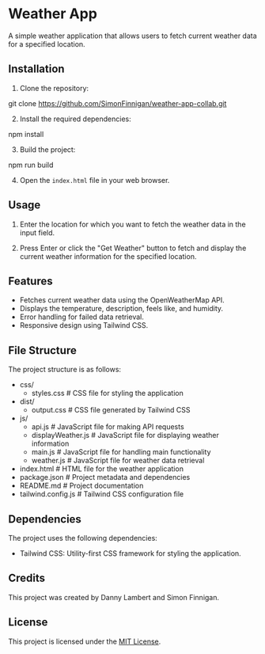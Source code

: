 # Weather App

A simple weather application that allows users to fetch current weather data for a specified location.

## Installation

1. Clone the repository:

git clone https://github.com/SimonFinnigan/weather-app-collab.git


2. Install the required dependencies:

npm install


3. Build the project:

npm run build


4. Open the `index.html` file in your web browser.

## Usage

1. Enter the location for which you want to fetch the weather data in the input field.

2. Press Enter or click the "Get Weather" button to fetch and display the current weather information for the specified location.

## Features

- Fetches current weather data using the OpenWeatherMap API.
- Displays the temperature, description, feels like, and humidity.
- Error handling for failed data retrieval.
- Responsive design using Tailwind CSS.

## File Structure

The project structure is as follows:

- css/
  - styles.css            # CSS file for styling the application
- dist/
  - output.css            # CSS file generated by Tailwind CSS
- js/
  - api.js                # JavaScript file for making API requests
  - displayWeather.js     # JavaScript file for displaying weather information
  - main.js               # JavaScript file for handling main functionality
  - weather.js            # JavaScript file for weather data retrieval
- index.html              # HTML file for the weather application
- package.json            # Project metadata and dependencies
- README.md               # Project documentation
- tailwind.config.js      # Tailwind CSS configuration file

## Dependencies

The project uses the following dependencies:

- Tailwind CSS: Utility-first CSS framework for styling the application.

## Credits

This project was created by Danny Lambert and Simon Finnigan.

## License

This project is licensed under the [MIT License](LICENSE).